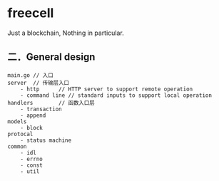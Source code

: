 # freecell
Just a blockchain, Nothing in particular.

## 二．General design

	main.go // 入口
	server  // 传输层入口 
		- http      // HTTP server to support remote operation
		- command line // standard inputs to support local operation
	handlers        // 函数入口层
		- transaction
        - append
	models
		- block
	protocal
	    - status machine
	common
	    - idl
		- errno
		- const
		- util